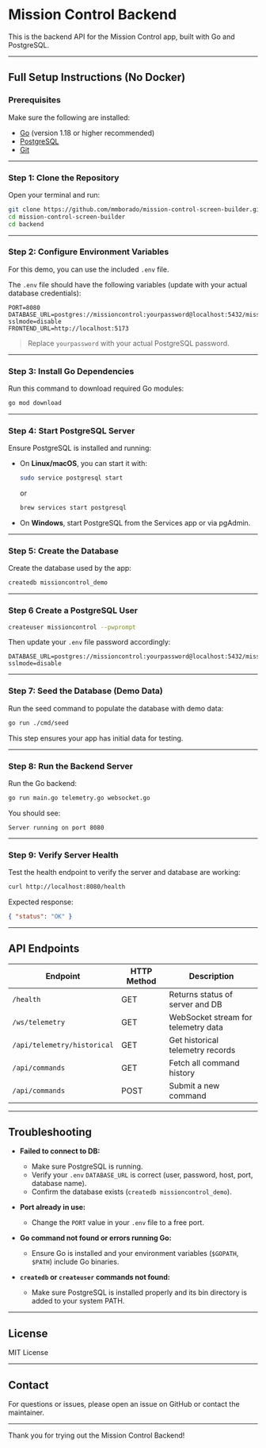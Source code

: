 # Mission Control Backend

This is the backend API for the Mission Control app, built with Go and PostgreSQL.

---

## Full Setup Instructions (No Docker)

### Prerequisites

Make sure the following are installed:

- [Go](https://go.dev/dl/) (version 1.18 or higher recommended)
- [PostgreSQL](https://www.postgresql.org/download/)
- [Git](https://git-scm.com/)

---

### Step 1: Clone the Repository

Open your terminal and run:

```bash
git clone https://github.com/mmborado/mission-control-screen-builder.git
cd mission-control-screen-builder
cd backend
```

---

### Step 2: Configure Environment Variables

For this demo, you can use the included `.env` file.

The `.env` file should have the following variables (update with your actual database credentials):

```env
PORT=8080
DATABASE_URL=postgres://missioncontrol:yourpassword@localhost:5432/missioncontrol_demo?sslmode=disable
FRONTEND_URL=http://localhost:5173
```

> Replace `yourpassword` with your actual PostgreSQL password.

---

### Step 3: Install Go Dependencies

Run this command to download required Go modules:

```bash
go mod download
```

---

### Step 4: Start PostgreSQL Server

Ensure PostgreSQL is installed and running:

- On **Linux/macOS**, you can start it with:

  ```bash
  sudo service postgresql start
  ```

  or

  ```bash
  brew services start postgresql
  ```

- On **Windows**, start PostgreSQL from the Services app or via pgAdmin.

---

### Step 5: Create the Database

Create the database used by the app:

```bash
createdb missioncontrol_demo
```

---

### Step 6 Create a PostgreSQL User

```bash
createuser missioncontrol --pwprompt
```

Then update your `.env` file password accordingly:

```env
DATABASE_URL=postgres://missioncontrol:yourpassword@localhost:5432/missioncontrol_demo?sslmode=disable
```

---

### Step 7: Seed the Database (Demo Data)

Run the seed command to populate the database with demo data:

```bash
go run ./cmd/seed
```

This step ensures your app has initial data for testing.

---

### Step 8: Run the Backend Server

Run the Go backend:

```bash
go run main.go telemetry.go websocket.go
```

You should see:

```
Server running on port 8080
```

---

### Step 9: Verify Server Health

Test the health endpoint to verify the server and database are working:

```bash
curl http://localhost:8080/health
```

Expected response:

```json
{ "status": "OK" }
```

---

## API Endpoints

| Endpoint                    | HTTP Method | Description                         |
| --------------------------- | ----------- | ----------------------------------- |
| `/health`                   | GET         | Returns status of server and DB     |
| `/ws/telemetry`             | GET         | WebSocket stream for telemetry data |
| `/api/telemetry/historical` | GET         | Get historical telemetry records    |
| `/api/commands`             | GET         | Fetch all command history           |
| `/api/commands`             | POST        | Submit a new command                |

---

## Troubleshooting

- **Failed to connect to DB:**

  - Make sure PostgreSQL is running.
  - Verify your `.env` `DATABASE_URL` is correct (user, password, host, port, database name).
  - Confirm the database exists (`createdb missioncontrol_demo`).

- **Port already in use:**

  - Change the `PORT` value in your `.env` file to a free port.

- **Go command not found or errors running Go:**

  - Ensure Go is installed and your environment variables (`$GOPATH`, `$PATH`) include Go binaries.

- **`createdb` or `createuser` commands not found:**
  - Make sure PostgreSQL is installed properly and its bin directory is added to your system PATH.

---

## License

MIT License

---

## Contact

For questions or issues, please open an issue on GitHub or contact the maintainer.

---

Thank you for trying out the Mission Control Backend!
